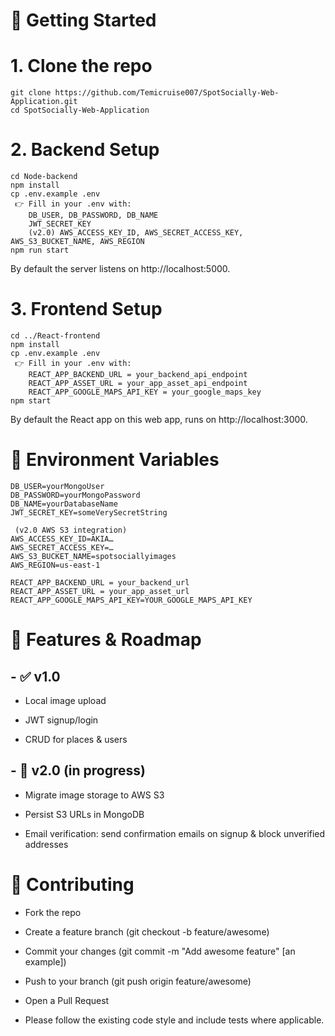 # 🚀 Getting Started
# 1. Clone the repo
```
git clone https://github.com/Temicruise007/SpotSocially-Web-Application.git
cd SpotSocially-Web-Application
```

# 2. Backend Setup
```
cd Node-backend
npm install
cp .env.example .env
 👉 Fill in your .env with:
    DB_USER, DB_PASSWORD, DB_NAME
    JWT_SECRET_KEY
    (v2.0) AWS_ACCESS_KEY_ID, AWS_SECRET_ACCESS_KEY, AWS_S3_BUCKET_NAME, AWS_REGION
npm run start
```
By default the server listens on http://localhost:5000.

# 3. Frontend Setup
```
cd ../React-frontend
npm install
cp .env.example .env
 👉 Fill in your .env with:
    REACT_APP_BACKEND_URL = your_backend_api_endpoint
    REACT_APP_ASSET_URL = your_app_asset_api_endpoint
    REACT_APP_GOOGLE_MAPS_API_KEY = your_google_maps_key
npm start
```
By default the React app on this web app, runs on http://localhost:3000.

# 🔧 Environment Variables
```
DB_USER=yourMongoUser
DB_PASSWORD=yourMongoPassword
DB_NAME=yourDatabaseName
JWT_SECRET_KEY=someVerySecretString

 (v2.0 AWS S3 integration)
AWS_ACCESS_KEY_ID=AKIA…
AWS_SECRET_ACCESS_KEY=…
AWS_S3_BUCKET_NAME=spot­socially­images
AWS_REGION=us-east-1
```

```
REACT_APP_BACKEND_URL = your_backend_url
REACT_APP_ASSET_URL = your_app_asset_url
REACT_APP_GOOGLE_MAPS_API_KEY=YOUR_GOOGLE_MAPS_API_KEY
```


# 🎯 Features & Roadmap
## - ✅ v1.0

- Local image upload

- JWT signup/login

- CRUD for places & users

## - 🚧 v2.0 (in progress)

- Migrate image storage to AWS S3

- Persist S3 URLs in MongoDB

- Email verification: send confirmation emails on signup & block unverified addresses


# 🤝 Contributing
- Fork the repo

- Create a feature branch (git checkout -b feature/awesome)

- Commit your changes (git commit -m "Add awesome feature" [an example])

- Push to your branch (git push origin feature/awesome)

- Open a Pull Request

- Please follow the existing code style and include tests where applicable.
